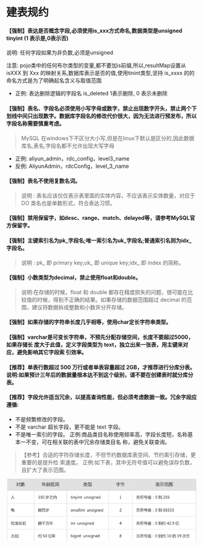 # 建表规约

#### 【强制】表达是否概念字段,必须使用is_xxx方式命名,数据类型是unsigned tinyint (1 表示是,0表示否)

说明: 任何字段如果为非负数,必须是unsigned

注意:  pojo类中的任何布尔类型的变量,都不要加is前缀,所以,resultMap设置从isXXX 到 Xxx 的映射关系,数据库表示是否的值,使用tinint类型,坚持 is_xxxx 的的命名方式是为了明确起名含义与取值范围

- 正例: 表达删除逻辑的字段名 is_deleted 1表示删除, 0 表示未删除

#### 【强制】表名、字段名必须使用小写字母或数字，禁止出现数字开头，禁止两个下划线中间只出现数字。数据库字段名的修改代价很大，因为无法进行预发布，所以字段名称需要慎重考虑。

> MySQL  在windows下不区分大小写,但是在linux下默认是区分的,因此数据库名,表名,字段名都不允许出现大写字母

- 正例: aliyun_admin，rdc_config，level3_name
- 反例: AliyunAdmin，rdcConfig，level_3_name

#### 【强制】表名不使用复数名词。

> 说明 : 表名应该仅仅表示表里面的实体内容，不应该表示实体数量，对应于 DO 类名也是单数形式，符合表达习惯。

#### 【强制】禁用保留字，如desc、range、match、delayed等，请参考MySQL官方保留字。

#### 【强制】主键索引名为pk_字段名;唯一索引名为uk_字段名;普通索引名则为idx_字段名。

> 说明 : pk_ 即 primary key;uk_ 即 unique key;idx_ 即 index 的简称。

#### 【强制】小数类型为decimal，禁止使用float和double。

> 说明:在存储的时候，float 和 double 都存在精度损失的问题，很可能在比较值的时候，得到不正确的结果。如果存储的数据范围超过 decimal 的范围，建议将数据拆成整数和小数并分开存储。

#### 【强制】如果存储的字符串长度几乎相等，使用char定长字符串类型。

#### 【强制】varchar是可变长字符串，不预先分配存储空间，长度不要超过5000，如果存储长 度大于此值，定义字段类型为 text，独立出来一张表，用主键来对应，避免影响其它字段索 引效率。

#### 【推荐】单表行数超过 500 万行或者单表容量超过 2GB，才推荐进行分库分表。 说明:如果预计三年后的数据量根本达不到这个级别，请不要在创建表时就分库分表。

#### 【推荐】字段允许适当冗余，以提高查询性能，但必须考虑数据一致。冗余字段应遵循: 

- 不是频繁修改的字段。
- 不是 varchar 超长字段，更不能是 text 字段。
- 不是唯一索引的字段。 正例:商品类目名称使用频率高，字段长度短，名称基本一不变，可在相关联的表中冗余存储类目名 称，避免关联查询。

>  【参考】合适的字符存储长度，不但节约数据库表空间、节约索引存储，更重要的是提升检 索速度。
>   正例:如下表，其中无符号值可以避免误存负数，且扩大了表示范围。

![image-20200907114605510](../../../../assets/image-20200907114605510.png)